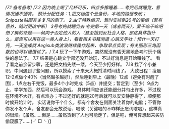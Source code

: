 /*7.1
备考备考*/
/*7.2
因为晚上喝了几杯可乐，四点多擦睡着……考完后就睡觉，看情况通不通宵。
预计分配任务：1.把文档做个云备份，本地的路径改改；Snipaste贴图有关复习的删了。
2.由于特殊情况，暂时安排到20号的事情（若有意外，随时更改中断）
  3号考完就睡觉去
  考完第一天（或者两天），爱干嘛干嘛吧
  想了解的命题——倾向于否定他人的人（甚至搜到反社会人格，那这具体指什么，是否可以用在这一类人身上），看看相关书籍消遣
  心跳文学社：预计一天打完，一天全成就
  Aegisub类波浪继续操作起来，争取早点实现；有关图形三角函数的也可以慢慢试了。*/
7.4
玩了一下午游戏，突然就没有昏天黑地备考时玩个痛快的想法了。
7.7
结果是心跳文学部还没开始玩，不过好消息是开始赚钱了。
看了看之前余留步骤，还是把文档先缕一缕，今天至少打好样。
7.18
找了个小兼职，中间遇到了些问题，所以摸索了十来天大概捋清时间线了。
大致日程：凌晨12-2点做个40%（当然越多越好），然后睡到早上（最晚）12点（避免有时醒了困），1点左右干完饭，最多4个小时完成（5点）并提交；暂定到（至少）9点为止，学学东西，然后可以玩会游戏。
具体时间应该还能细分并匀出许多，不过现在环境不大好，有点难办；不过还好的就是20号后就可以安安静静得了，顺便那时候开始计时。
实话说你干个什么，都有个舍友在侧面关注着你的电脑；不管你你发不发个声，舍友都会无故说话、唱歌（关键唱的不咋样还忘词瞎唱），这样真的很烦。【虽然……但是……虽然货到了人也可能走了，但是吧，俺可算想起来买防偷窥膜了……( ╯□╰ )】
